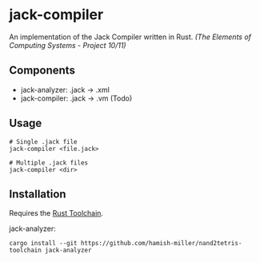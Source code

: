 # jack-compiler

An implementation of the Jack Compiler written in Rust.  *(The Elements of Computing Systems - Project 10/11)*


## Components

- jack-analyzer:  .jack -> .xml
- jack-compiler:  .jack -> .vm  (Todo)


## Usage

```
# Single .jack file
jack-compiler <file.jack>

# Multiple .jack files
jack-compiler <dir>
```

## Installation

Requires the [Rust Toolchain](https://www.rust-lang.org/tools/install).


jack-analyzer:
```
cargo install --git https://github.com/hamish-miller/nand2tetris-toolchain jack-analyzer
```
